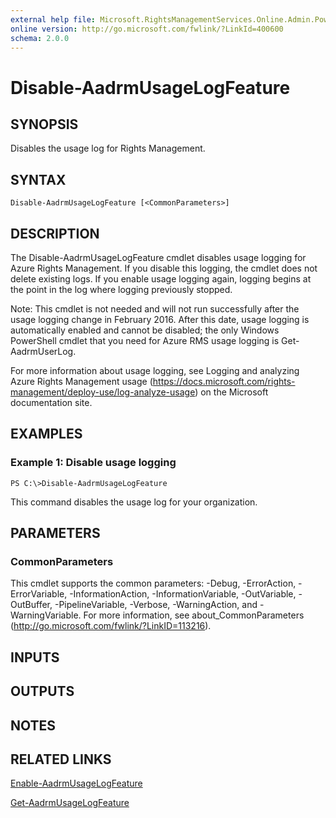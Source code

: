 ```yaml
---
external help file: Microsoft.RightsManagementServices.Online.Admin.PowerShell.dll-Help.xml
online version: http://go.microsoft.com/fwlink/?LinkId=400600
schema: 2.0.0
---
```


# Disable-AadrmUsageLogFeature

## SYNOPSIS
Disables the usage log for Rights Management.

## SYNTAX

```
Disable-AadrmUsageLogFeature [<CommonParameters>]
```

## DESCRIPTION
The Disable-AadrmUsageLogFeature cmdlet disables usage logging for Azure Rights Management.
If you disable this logging, the cmdlet does not delete existing logs.
If you enable usage logging again, logging begins at the point in the log where logging previously stopped.

Note: This cmdlet is not needed and will not run successfully after the usage logging change in February 2016.
After this date, usage logging is automatically enabled and cannot be disabled; the only Windows PowerShell cmdlet that you need for Azure RMS usage logging is Get-AadrmUserLog.

For more information about usage logging, see Logging and analyzing Azure Rights Management usage (https://docs.microsoft.com/rights-management/deploy-use/log-analyze-usage) on the Microsoft documentation site.

## EXAMPLES

### Example 1: Disable usage logging
```
PS C:\>Disable-AadrmUsageLogFeature
```

This command disables the usage log for your organization.

## PARAMETERS

### CommonParameters
This cmdlet supports the common parameters: -Debug, -ErrorAction, -ErrorVariable, -InformationAction, -InformationVariable, -OutVariable, -OutBuffer, -PipelineVariable, -Verbose, -WarningAction, and -WarningVariable. For more information, see about_CommonParameters (http://go.microsoft.com/fwlink/?LinkID=113216).

## INPUTS

## OUTPUTS

## NOTES

## RELATED LINKS

[Enable-AadrmUsageLogFeature]()

[Get-AadrmUsageLogFeature]()

